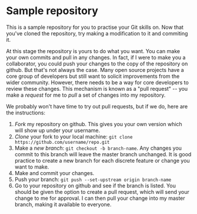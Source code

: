 # Sample repository

This is a sample repository for you to practise your Git skills on. 
Now that you've cloned the repository, try making a modification to it and commiting it.

At this stage the repository is yours to do what you want. 
You can make your own commits and pull in any changes. 
In fact, if I were to make you a collaborator, you could push your changes to the copy of the repository on github. 
But that's not always the case. 
Many open source projects have a core group of developers but still want to solicit improvements from the wider community. 
However, there needs to be a way for core developers to review these changes. 
This mechanism is known as a "pull request" -- you make a *request* for me to *pull* a set of changes into my repository.

We probably won't have time to try out pull requests, but if we do, here are the instructions: 

1. *Fork* my repository on github. This gives you your own version which will show up under your username.
2. *Clone* your fork to your local machine: `git clone https://github.com/username/repo.git`
3. Make a *new branch*: `git checkout -b branch-name`. Any changes you commit to this branch will leave the master branch unchanged. It is good practice to create a new branch for each discrete feature or change you want to make.
4. Make and commit your changes.
5. Push your branch: `git push --set-upstream origin branch-name`
6. Go to your repository on github and see if the branch is listed. You should be given the option to create a pull request, which will send your change to me for approval. I can then pull your change into my master branch, making it available to everyone.
